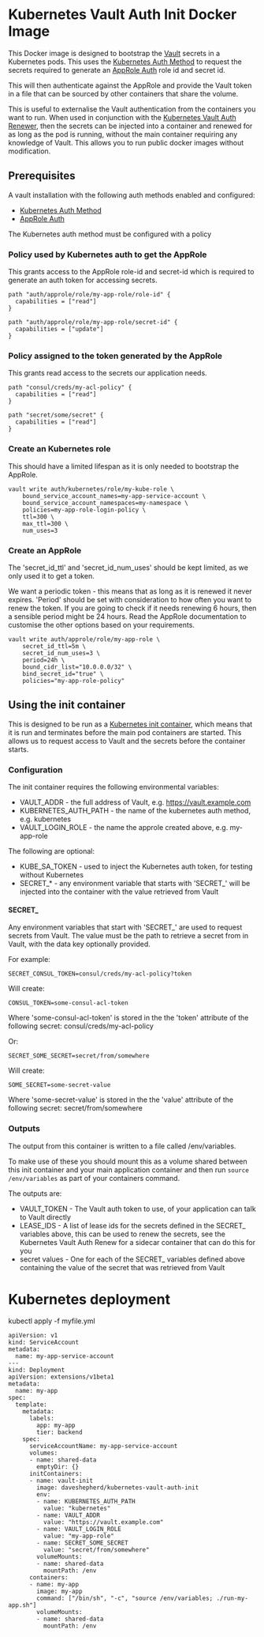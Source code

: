 # Kubernetes Vault Auth Init Docker Image

This Docker image is designed to bootstrap the [Vault](https://www.vaultproject.io) secrets in a Kubernetes
pods. This uses the [Kubernetes Auth Method](https://www.vaultproject.io/docs/auth/kubernetes.html) to
request the secrets required to generate an [AppRole Auth](https://www.vaultproject.io/docs/auth/approle.html)
role id and secret id.

This will then authenticate against the AppRole and provide the Vault token in a file that can be sourced by
other containers that share the volume.

This is useful to externalise the Vault authentication from the containers you want to run. When used in
conjunction with the [Kubernetes Vault Auth Renewer](https://github.com/WealthWizardsEngineering/kube-vault-auth-renewer),
then the secrets can be injected into a container and renewed for as long as the pod is running, without the main
container requiring any knowledge of Vault. This allows you to run public docker images without modification. 

## Prerequisites

A vault installation with the following auth methods enabled and configured:

* [Kubernetes Auth Method](https://www.vaultproject.io/docs/auth/kubernetes.html)
* [AppRole Auth](https://www.vaultproject.io/docs/auth/approle.html)

The Kubernetes auth method must be configured with a policy

### Policy used by Kubernetes auth to get the AppRole

This grants access to the AppRole role-id and secret-id which is required to generate an auth token for
accessing secrets.

```
path "auth/approle/role/my-app-role/role-id" {
  capabilities = ["read"]
}

path "auth/approle/role/my-app-role/secret-id" {
  capabilities = ["update"]
}
```

### Policy assigned to the token generated by the AppRole

This grants read access to the secrets our application needs.

```
path "consul/creds/my-acl-policy" {
  capabilities = ["read"]
}

path "secret/some/secret" {
  capabilities = ["read"]
}
```

### Create an Kubernetes role 

This should have a limited lifespan as it is only needed to bootstrap the AppRole. 

```
vault write auth/kubernetes/role/my-kube-role \
    bound_service_account_names=my-app-service-account \
    bound_service_account_namespaces=my-namespace \
    policies=my-app-role-login-policy \
    ttl=300 \
    max_ttl=300 \
    num_uses=3
```

### Create an AppRole

The 'secret_id_ttl' and 'secret_id_num_uses' should be kept limited, as we only used it to get a token.

We want a periodic token - this means that as long as it is renewed it never expires. 'Period' should be set
with consideration to how often you want to renew the token. If you are going to check if it needs renewing
6 hours, then a sensible period might be 24 hours. Read the AppRole documentation to customise the other
options based on your requirements.

```
vault write auth/approle/role/my-app-role \
    secret_id_ttl=5m \
    secret_id_num_uses=3 \
    period=24h \
    bound_cidr_list="10.0.0.0/32" \
    bind_secret_id="true" \
    policies="my-app-role-policy"
```

## Using the init container

This is designed to be run as a [Kubernetes init container](https://kubernetes.io/docs/concepts/workloads/pods/init-containers/),
which means that it is run and terminates before the main pod containers are started. This allows us to request
access to Vault and the secrets before the container starts.

### Configuration
The init container requires the following environmental variables:

* VAULT_ADDR - the full address of Vault, e.g. https://vault.example.com
* KUBERNETES_AUTH_PATH - the name of the kubernetes auth method, e.g. kubernetes
* VAULT_LOGIN_ROLE - the name the approle created above, e.g. my-app-role

The following are optional:

* KUBE_SA_TOKEN - used to inject the Kubernetes auth token, for testing without Kubernetes
* SECRET_* - any environment variable that starts with 'SECRET_' will be injected into the container with
the value retrieved from Vault

#### SECRET_

Any environment variables that start with 'SECRET_' are used to request secrets from Vault. The value must be
the path to retrieve a secret from in Vault, with the data key optionally provided.

For example:

```
SECRET_CONSUL_TOKEN=consul/creds/my-acl-policy?token
```

Will create:

```
CONSUL_TOKEN=some-consul-acl-token
```

Where 'some-consul-acl-token' is stored in the the 'token' attribute of the following secret:
consul/creds/my-acl-policy

Or:

```
SECRET_SOME_SECRET=secret/from/somewhere
```

Will create:

```
SOME_SECRET=some-secret-value
```

Where 'some-secret-value' is stored in the the 'value' attribute of the following secret:
secret/from/somewhere

### Outputs

The output from this container is written to a file called /env/variables.

To make use of these you should mount this as a volume shared between this init container and your main
application container and then run `source /env/variables` as part of your containers command.

The outputs are:

* VAULT_TOKEN - The Vault auth token to use, of your application can talk to Vault directly
* LEASE_IDS - A list of lease ids for the secrets defined in the SECRET_ variables above, this can
be used to renew the secrets, see the Kubernetes Vault Auth Renew for a sidecar container that can do this
for you
* secret values - One for each of the SECRET_ variables defined above containing the value of the secret
that was retrieved from Vault

# Kubernetes deployment

kubectl apply -f myfile.yml

```
apiVersion: v1
kind: ServiceAccount
metadata:
  name: my-app-service-account
---
kind: Deployment
apiVersion: extensions/v1beta1
metadata:
  name: my-app
spec:
  template:
    metadata:
      labels:
        app: my-app
        tier: backend
    spec:
      serviceAccountName: my-app-service-account
      volumes:
      - name: shared-data
        emptyDir: {}
      initContainers:
      - name: vault-init
        image: daveshepherd/kubernetes-vault-auth-init
        env:
        - name: KUBERNETES_AUTH_PATH
          value: "kubernetes"
        - name: VAULT_ADDR
          value: "https://vault.example.com"
        - name: VAULT_LOGIN_ROLE
          value: "my-app-role"
        - name: SECRET_SOME_SECRET
          value: "secret/from/somewhere"
        volumeMounts:
        - name: shared-data
          mountPath: /env
      containers:
      - name: my-app
        image: my-app
        command: ["/bin/sh", "-c", "source /env/variables; ./run-my-app.sh"]
        volumeMounts:
        - name: shared-data
          mountPath: /env
```